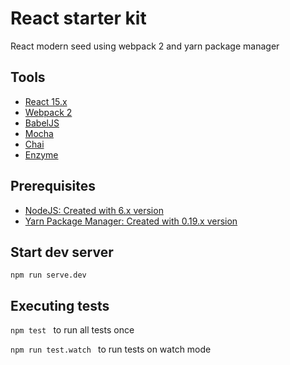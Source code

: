 # React starter kit

React modern seed using webpack 2 and yarn package manager

## Tools
- [React 15.x](https://facebook.github.io/react/)
- [Webpack 2](https://webpack.js.org/)
- [BabelJS](https://babeljs.io/)
- [Mocha](https://mochajs.org/)
- [Chai](http://chaijs.com/)
- [Enzyme](https://github.com/airbnb/enzyme)

## Prerequisites
- [NodeJS: Created with 6.x version](https://nodejs.org/en/download/)
- [Yarn Package Manager: Created with 0.19.x version](https://yarnpkg.com/)

## Start dev server
```npm run serve.dev ```

## Executing tests
```npm test ``` to run all tests once

```npm run test.watch ``` to run tests on watch mode
